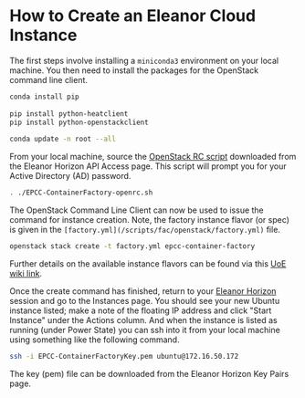 How to Create an Eleanor Cloud Instance
=======================================

The first steps involve installing a `miniconda3` environment on your local machine.
You then need to install the packages for the OpenStack command line client.

```bash
conda install pip
 
pip install python-heatclient
pip install python-openstackclient
 
conda update -n root --all
```

From your local machine, source the [OpenStack RC script](/scripts/fac/openstack/EPCC-ContainerFactory-openrc.sh) downloaded from the Eleanor Horizon API Access page.
This script will prompt you for your Active Directory (AD) password.

```bash
. ./EPCC-ContainerFactory-openrc.sh
```

The OpenStack Command Line Client can now be used to issue the command for instance creation. Note, the factory instance flavor (or spec) is given in the `[factory.yml](/scripts/fac/openstack/factory.yml)` file.

```bash
openstack stack create -t factory.yml epcc-container-factory
```

Further details on the available instance flavors can be found via this [UoE wiki link](https://www.wiki.ed.ac.uk/display/ResearchServices/Cloud+Flavors).

Once the create command has finished, return to your [Eleanor Horizon](https://horizon.ecdf.ed.ac.uk/dashboard/auth/login/) session and go to the Instances page. You should see your new Ubuntu instance listed;
make a note of the floating IP address and click "Start Instance" under the Actions column. And when the instance is listed as running (under Power State)
you can ssh into it from your local machine using something like the following command.

```bash
ssh -i EPCC-ContainerFactoryKey.pem ubuntu@172.16.50.172
```

The key (pem) file can be downloaded from the Eleanor Horizon Key Pairs page.